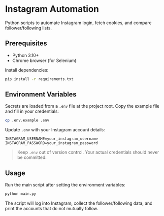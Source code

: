 ﻿# Instagram Automation

Python scripts to automate Instagram login, fetch cookies, and compare follower/following lists.

## Prerequisites

- Python 3.10+
- Chrome browser (for Selenium)

Install dependencies:

```bash
pip install -r requirements.txt
```

## Environment Variables

Secrets are loaded from a `.env` file at the project root. Copy the example file and fill in your credentials:

```bash
cp .env.example .env
```

Update `.env` with your Instagram account details:

```
INSTAGRAM_USERNAME=your_instagram_username
INSTAGRAM_PASSWORD=your_instagram_password
```

> Keep `.env` out of version control. Your actual credentials should never be committed.

## Usage

Run the main script after setting the environment variables:

```bash
python main.py
```

The script will log into Instagram, collect the follower/following data, and print the accounts that do not mutually follow.
